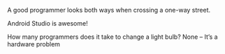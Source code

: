 A good programmer looks both ways when crossing a one-way street.

Android Studio is awesome!

How many programmers does it take to change a light bulb?
None – It’s a hardware problem